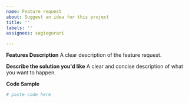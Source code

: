 ```yaml
---
name: Feature request
about: Suggest an idea for this project
title: ''
labels: ''
assignees: sagiegurari

---
```


**Features Description**
A clear description of the feature request.

**Describe the solution you'd like**
A clear and concise description of what you want to happen.

**Code Sample**
```cmake
# paste code here
```
